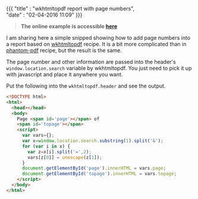 ﻿{{{
    "title"    : "wkhtmltopdf report with page numbers",	
    "date"     : "02-04-2016 11:09"	
}}}

> **The online example is accessible [here](https://playground.jsreport.net/#playground/bkBXJqNOae/14)**

I am sharing here a simple snipped showing how to add page numbers into a report based on [wkhtmltopdf](http://jsreport.net/learn/wkhtmltopdf) recipe. It is a bit more complicated than in [phantom-pdf](http://jsreport.net/learn/phantom-pdf) recipe, but the result is the same.

The page number and other information are passed into the header's `window.location.search` variable by wkhtmltopdf. You just need to pick it up with javascript and place it anywhere you want. 

Put the following into the `wkhtmltopdf.header` and see the output.

```html
<!DOCTYPE html>
<html>
  <head></head>
  <body>
    Page <span id='page'></span> of 
    <span id='topage'></span>   
    <script> 
      var vars={};
      var x=window.location.search.substring(1).split('&');
      for (var i in x) {
        var z=x[i].split('=',2);
        vars[z[0]] = unescape(z[1]);
      }
      document.getElementById('page').innerHTML = vars.page; 
      document.getElementById('topage').innerHTML = vars.topage; 
    </script> 
  </body>
</html>
```
